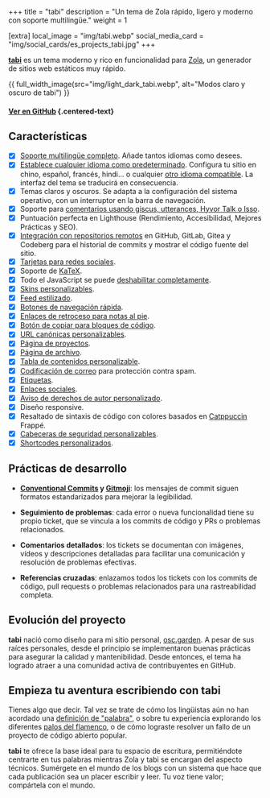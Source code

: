 +++
title = "tabi"
description = "Un tema de Zola rápido, ligero y moderno con soporte multilingüe."
weight = 1

[extra]
local_image = "img/tabi.webp"
social_media_card = "img/social_cards/es_projects_tabi.jpg"
+++

[**tabi**](https://github.com/welpo/tabi) es un tema moderno y rico en funcionalidad para [Zola](https://www.getzola.org/), un generador de sitios web estáticos muy rápido.

{{ full_width_image(src="img/light_dark_tabi.webp", alt="Modos claro y oscuro de tabi") }}

#### [Ver en GitHub](https://github.com/welpo/tabi) {.centered-text}

## Características

- [X] [Soporte multilingüe completo](https://welpo.github.io/tabi/es/blog/faq-languages/#como-gestiona-tabi-el-soporte-multilingue). Añade tantos idiomas como desees.
- [X] [Establece cualquier idioma como predeterminado](https://welpo.github.io/tabi/es/blog/faq-languages/#como-establezco-el-idioma-predeterminado-de-mi-sitio). Configura tu sitio en chino, español, francés, hindi… o cualquier [otro idioma compatible](https://github.com/welpo/tabi/tree/main/i18n). La interfaz del tema se traducirá en consecuencia.
- [X] Temas claros y oscuros. Se adapta a la configuración del sistema operativo, con un interruptor en la barra de navegación.
- [X] Soporte para [comentarios usando giscus, utterances, Hyvor Talk o Isso](https://welpo.github.io/tabi/es/blog/comments/).
- [X] Puntuación perfecta en Lighthouse (Rendimiento, Accesibilidad, Mejores Prácticas y SEO).
- [X] [Integración con repositorios remotos](https://welpo.github.io/tabi/es/mastering-tabi-settings/#integracion-con-repositorios-git) en GitHub, GitLab, Gitea y Codeberg para el historial de commits y mostrar el código fuente del sitio.
- [X] [Tarjetas para redes sociales](https://welpo.github.io/tabi/es/blog/mastering-tabi-settings/#tarjetas-para-redes-sociales).
- [X] Soporte de [KaTeX](https://katex.org/).
- [X] Todo el JavaScript se puede [deshabilitar completamente](https://welpo.github.io/tabi/es/blog/javascript/).
- [X] [Skins personalizables](https://welpo.github.io/tabi/es/blog/customise-tabi/).
- [X] [Feed estilizado](https://welpo.github.io/tabi/es/atom.xml).
- [X] [Botones de navegación rápida](https://welpo.github.io/tabi/es/blog/mastering-tabi-settings/#botones-de-navegacion-rapida).
- [X] [Enlaces de retroceso para notas al pie](https://welpo.github.io/tabi/es/blog/mastering-tabi-settings/#enlaces-de-retorno-en-notas-al-pie).
- [X] [Botón de copiar para bloques de código](https://welpo.github.io/tabi/es/blog/mastering-tabi-settings/#boton-de-copiar-en-bloques-de-codigo).
- [X] [URL canónicas personalizables](https://welpo.github.io/tabi/es/blog/mastering-tabi-settings/#url-canonica).
- [X] [Página de proyectos](https://welpo.github.io/tabi/es/projects/).
- [X] [Página de archivo](https://welpo.github.io/tabi/es/archive/).
- [X] [Tabla de contenidos personalizable](https://welpo.github.io/tabi/es/blog/toc/).
- [X] [Codificación de correo](https://welpo.github.io/tabi/es/blog/mastering-tabi-settings/#encoded-email) para protección contra spam.
- [X] [Etiquetas](https://welpo.github.io/tabi/es/blog/mastering-tabi-settings/#tags).
- [X] [Enlaces sociales](https://welpo.github.io/tabi/es/blog/mastering-tabi-settings/#iconos-de-redes-sociales).
- [X] [Aviso de derechos de autor personalizado](https://welpo.github.io/tabi/es/blog/mastering-tabi-settings/#copyright).
- [X] Diseño responsive.
- [X] Resaltado de sintaxis de código con colores basados en [Catppuccin](https://github.com/catppuccin/catppuccin) Frappé.
- [X] [Cabeceras de seguridad personalizables](https://welpo.github.io/tabi/es/blog/security/).
- [X] [Shortcodes personalizados](https://welpo.github.io/tabi/es/blog/shortcodes/).

## Prácticas de desarrollo

- **[Conventional Commits](https://www.conventionalcommits.org) y [Gitmoji](https://gitmoji.dev/)**: los mensajes de commit siguen formatos estandarizados para mejorar la legibilidad.

- **Seguimiento de problemas**: cada error o nueva funcionalidad tiene su propio ticket, que se vincula a los commits de código y PRs o problemas relacionados.

- **Comentarios detallados**: los tickets se documentan con imágenes, vídeos y descripciones detalladas para facilitar una comunicación y resolución de problemas efectivas.

- **Referencias cruzadas**: enlazamos todos los tickets con los commits de código, pull requests o problemas relacionados para una rastreabilidad completa.

## Evolución del proyecto

**tabi** nació como diseño para mi sitio personal, [osc.garden](https://osc.garden/es/). A pesar de sus raíces personales, desde el principio se implementaron buenas prácticas para asegurar la calidad y mantenibilidad. Desde entonces, el tema ha logrado atraer a una comunidad activa de contribuyentes en GitHub.

## Empieza tu aventura escribiendo con tabi

Tienes algo que decir. Tal vez se trate de cómo los lingüistas aún no han acordado una [definición de "palabra"](https://es.wikipedia.org/wiki/Palabra), o sobre tu experiencia explorando los diferentes [palos del flamenco](https://es.wikipedia.org/wiki/Flamenco#Palos), o de cómo lograste resolver un fallo de un proyecto de código abierto popular.

**tabi** te ofrece la base ideal para tu espacio de escritura, permitiéndote centrarte en tus palabras mientras Zola y tabi se encargan del aspecto técnicos. Sumérgete en el mundo de los blogs con un sistema que hace que cada publicación sea un placer escribir y leer. Tu voz tiene valor; compártela con el mundo.
